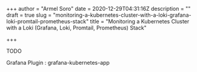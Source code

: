 +++
author = "Armel Soro"
date = 2020-12-29T04:31:16Z
description = ""
draft = true
slug = "monitoring-a-kubernetes-cluster-with-a-loki-grafana-loki-promtail-prometheus-stack"
title = "Monitoring a Kubernetes Cluster with a Loki (Grafana, Loki, Promtail, Prometheus) Stack"

+++


TODO

Grafana Plugin : grafana-kubernetes-app



